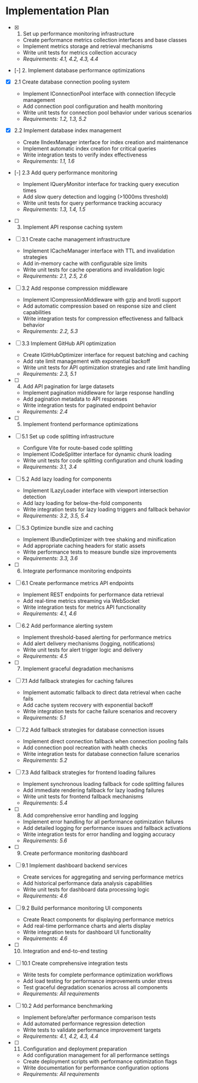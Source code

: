 # Implementation Plan

- [x] 1. Set up performance monitoring infrastructure





  - Create performance metrics collection interfaces and base classes
  - Implement metrics storage and retrieval mechanisms
  - Write unit tests for metrics collection accuracy
  - _Requirements: 4.1, 4.2, 4.3, 4.4_


- [-] 2. Implement database performance optimizations


- [x] 2.1 Create database connection pooling system


  - Implement IConnectionPool interface with connection lifecycle management
  - Add connection pool configuration and health monitoring
  - Write unit tests for connection pool behavior under various scenarios
  - _Requirements: 1.2, 1.3, 5.2_

- [x] 2.2 Implement database index management



  - Create IIndexManager interface for index creation and maintenance
  - Implement automatic index creation for critical queries
  - Write integration tests to verify index effectiveness
  - _Requirements: 1.1, 1.6_

- [-] 2.3 Add query performance monitoring

  - Implement IQueryMonitor interface for tracking query execution times
  - Add slow query detection and logging (>1000ms threshold)
  - Write unit tests for query performance tracking accuracy
  - _Requirements: 1.3, 1.4, 1.5_

- [ ] 3. Implement API response caching system
- [ ] 3.1 Create cache management infrastructure
  - Implement ICacheManager interface with TTL and invalidation strategies
  - Add in-memory cache with configurable size limits
  - Write unit tests for cache operations and invalidation logic
  - _Requirements: 2.1, 2.5, 2.6_

- [ ] 3.2 Add response compression middleware
  - Implement ICompressionMiddleware with gzip and brotli support
  - Add automatic compression based on response size and client capabilities
  - Write integration tests for compression effectiveness and fallback behavior
  - _Requirements: 2.2, 5.3_

- [ ] 3.3 Implement GitHub API optimization
  - Create IGitHubOptimizer interface for request batching and caching
  - Add rate limit management with exponential backoff
  - Write unit tests for API optimization strategies and rate limit handling
  - _Requirements: 2.3, 5.1_

- [ ] 4. Add API pagination for large datasets
  - Implement pagination middleware for large response handling
  - Add pagination metadata to API responses
  - Write integration tests for paginated endpoint behavior
  - _Requirements: 2.4_

- [ ] 5. Implement frontend performance optimizations
- [ ] 5.1 Set up code splitting infrastructure
  - Configure Vite for route-based code splitting
  - Implement ICodeSplitter interface for dynamic chunk loading
  - Write unit tests for code splitting configuration and chunk loading
  - _Requirements: 3.1, 3.4_

- [ ] 5.2 Add lazy loading for components
  - Implement ILazyLoader interface with viewport intersection detection
  - Add lazy loading for below-the-fold components
  - Write integration tests for lazy loading triggers and fallback behavior
  - _Requirements: 3.2, 3.5, 5.4_

- [ ] 5.3 Optimize bundle size and caching
  - Implement IBundleOptimizer with tree shaking and minification
  - Add appropriate caching headers for static assets
  - Write performance tests to measure bundle size improvements
  - _Requirements: 3.3, 3.6_

- [ ] 6. Integrate performance monitoring endpoints
- [ ] 6.1 Create performance metrics API endpoints
  - Implement REST endpoints for performance data retrieval
  - Add real-time metrics streaming via WebSocket
  - Write integration tests for metrics API functionality
  - _Requirements: 4.1, 4.6_

- [ ] 6.2 Add performance alerting system
  - Implement threshold-based alerting for performance metrics
  - Add alert delivery mechanisms (logging, notifications)
  - Write unit tests for alert trigger logic and delivery
  - _Requirements: 4.5_

- [ ] 7. Implement graceful degradation mechanisms
- [ ] 7.1 Add fallback strategies for caching failures
  - Implement automatic fallback to direct data retrieval when cache fails
  - Add cache system recovery with exponential backoff
  - Write integration tests for cache failure scenarios and recovery
  - _Requirements: 5.1_

- [ ] 7.2 Add fallback strategies for database connection issues
  - Implement direct connection fallback when connection pooling fails
  - Add connection pool recreation with health checks
  - Write integration tests for database connection failure scenarios
  - _Requirements: 5.2_

- [ ] 7.3 Add fallback strategies for frontend loading failures
  - Implement synchronous loading fallback for code splitting failures
  - Add immediate rendering fallback for lazy loading failures
  - Write unit tests for frontend fallback mechanisms
  - _Requirements: 5.4_

- [ ] 8. Add comprehensive error handling and logging
  - Implement error handling for all performance optimization failures
  - Add detailed logging for performance issues and fallback activations
  - Write integration tests for error handling and logging accuracy
  - _Requirements: 5.6_

- [ ] 9. Create performance monitoring dashboard
- [ ] 9.1 Implement dashboard backend services
  - Create services for aggregating and serving performance metrics
  - Add historical performance data analysis capabilities
  - Write unit tests for dashboard data processing logic
  - _Requirements: 4.6_

- [ ] 9.2 Build performance monitoring UI components
  - Create React components for displaying performance metrics
  - Add real-time performance charts and alerts display
  - Write integration tests for dashboard UI functionality
  - _Requirements: 4.6_

- [ ] 10. Integration and end-to-end testing
- [ ] 10.1 Create comprehensive integration tests
  - Write tests for complete performance optimization workflows
  - Add load testing for performance improvements under stress
  - Test graceful degradation scenarios across all components
  - _Requirements: All requirements_

- [ ] 10.2 Add performance benchmarking
  - Implement before/after performance comparison tests
  - Add automated performance regression detection
  - Write tests to validate performance improvement targets
  - _Requirements: 4.1, 4.2, 4.3, 4.4_

- [ ] 11. Configuration and deployment preparation
  - Add configuration management for all performance settings
  - Create deployment scripts with performance optimization flags
  - Write documentation for performance configuration options
  - _Requirements: All requirements_